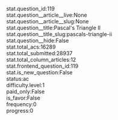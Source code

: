stat.question_id:119  
stat.question__article__live:None  
stat.question__article__slug:None  
stat.question__title:Pascal's Triangle II  
stat.question__title_slug:pascals-triangle-ii  
stat.question__hide:False  
stat.total_acs:16289  
stat.total_submitted:28937  
stat.total_column_articles:12  
stat.frontend_question_id:119  
stat.is_new_question:False  
status:ac  
difficulty.level:1  
paid_only:False  
is_favor:False  
frequency:0  
progress:0  
